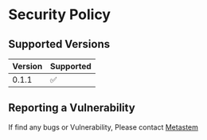 # Security Policy

## Supported Versions

| Version | Supported          |
| ------- | ------------------ |
| 0.1.1   | :white_check_mark: |

## Reporting a Vulnerability

If find any bugs or Vulnerability, Please contact [Metastem](https://github.com/Metastem)
